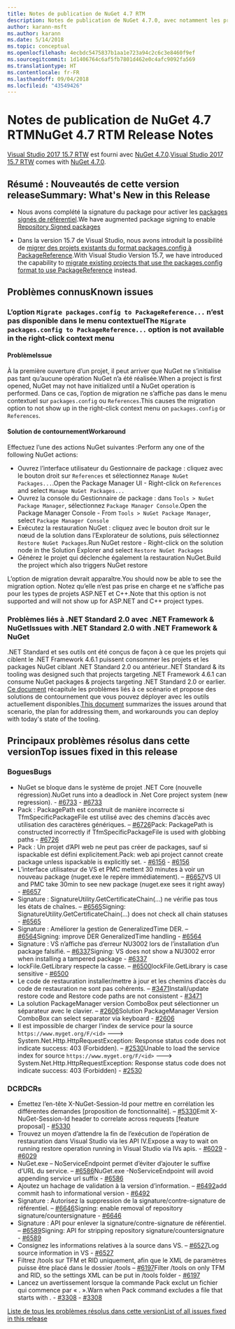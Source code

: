 ```yaml
---
title: Notes de publication de NuGet 4.7 RTM
description: Notes de publication de NuGet 4.7.0, avec notamment les problèmes connus, les résolutions de bogues, les fonctionnalités ajoutées et les DCR.
author: karann-msft
ms.author: karann
ms.date: 5/14/2018
ms.topic: conceptual
ms.openlocfilehash: 4ecbdc5475837b1aa1e723a94c2c6c3e8460f9ef
ms.sourcegitcommit: 1d1406764c6af5fb7801d462e0c4afc9092fa569
ms.translationtype: HT
ms.contentlocale: fr-FR
ms.lasthandoff: 09/04/2018
ms.locfileid: "43549426"
---
```

# <a name="nuget-47-rtm-release-notes"></a><span data-ttu-id="b2b0f-103">Notes de publication de NuGet 4.7 RTM</span><span class="sxs-lookup"><span data-stu-id="b2b0f-103">NuGet 4.7 RTM Release Notes</span></span>

<span data-ttu-id="b2b0f-104">[Visual Studio 2017 15.7 RTW](https://www.visualstudio.com/news/releasenotes/vs2017-relnotes) est fourni avec [NuGet 4.7.0](https://dist.nuget.org/win-x86-commandline/v4.7.0/nuget.exe).</span><span class="sxs-lookup"><span data-stu-id="b2b0f-104">[Visual Studio 2017 15.7 RTW](https://www.visualstudio.com/news/releasenotes/vs2017-relnotes) comes with [NuGet 4.7.0](https://dist.nuget.org/win-x86-commandline/v4.7.0/nuget.exe).</span></span>

## <a name="summary-whats-new-in-this-release"></a><span data-ttu-id="b2b0f-105">Résumé : Nouveautés de cette version release</span><span class="sxs-lookup"><span data-stu-id="b2b0f-105">Summary: What's New in this Release</span></span>

* <span data-ttu-id="b2b0f-106">Nous avons complété la signature du package pour activer les [packages signés de référentiel](https://github.com/NuGet/Home/wiki/Repository-Signatures).</span><span class="sxs-lookup"><span data-stu-id="b2b0f-106">We have augmented package signing to enable [Repository Signed packages](https://github.com/NuGet/Home/wiki/Repository-Signatures)</span></span>

* <span data-ttu-id="b2b0f-107">Dans la version 15.7 de Visual Studio, nous avons introduit la possibilité de [migrer des projets existants du format packages.config à PackageReference](https://docs.microsoft.com/en-us/nuget/reference/migrate-packages-config-to-package-reference).</span><span class="sxs-lookup"><span data-stu-id="b2b0f-107">With Visual Studio Version 15.7, we have introduced the capability to [migrate existing projects that use the packages.config format to use PackageReference](https://docs.microsoft.com/en-us/nuget/reference/migrate-packages-config-to-package-reference) instead.</span></span>

## <a name="known-issues"></a><span data-ttu-id="b2b0f-108">Problèmes connus</span><span class="sxs-lookup"><span data-stu-id="b2b0f-108">Known issues</span></span>

### <a name="the-migrate-packagesconfig-to-packagereference-option-is-not-available-in-the-right-click-context-menu"></a><span data-ttu-id="b2b0f-109">L’option `Migrate packages.config to PackageReference...` n’est pas disponible dans le menu contextuel</span><span class="sxs-lookup"><span data-stu-id="b2b0f-109">The `Migrate packages.config to PackageReference...` option is not available in the right-click context menu</span></span>

#### <a name="issue"></a><span data-ttu-id="b2b0f-110">Problème</span><span class="sxs-lookup"><span data-stu-id="b2b0f-110">Issue</span></span>

<span data-ttu-id="b2b0f-111">À la première ouverture d’un projet, il peut arriver que NuGet ne s’initialise pas tant qu’aucune opération NuGet n’a été réalisée.</span><span class="sxs-lookup"><span data-stu-id="b2b0f-111">When a project is first opened, NuGet may not have initialized until a NuGet operation is performed.</span></span> <span data-ttu-id="b2b0f-112">Dans ce cas, l’option de migration ne s’affiche pas dans le menu contextuel sur `packages.config` ou `References`.</span><span class="sxs-lookup"><span data-stu-id="b2b0f-112">This causes the migration option to not show up in the right-click context menu on `packages.config` or `References`.</span></span>

#### <a name="workaround"></a><span data-ttu-id="b2b0f-113">Solution de contournement</span><span class="sxs-lookup"><span data-stu-id="b2b0f-113">Workaround</span></span>

<span data-ttu-id="b2b0f-114">Effectuez l’une des actions NuGet suivantes :</span><span class="sxs-lookup"><span data-stu-id="b2b0f-114">Perform any one of the following NuGet actions:</span></span>
* <span data-ttu-id="b2b0f-115">Ouvrez l’interface utilisateur du Gestionnaire de package : cliquez avec le bouton droit sur `References` et sélectionnez `Manage NuGet Packages...`.</span><span class="sxs-lookup"><span data-stu-id="b2b0f-115">Open the Package Manager UI - Right-click on `References` and select `Manage NuGet Packages...`</span></span>
* <span data-ttu-id="b2b0f-116">Ouvrez la console du Gestionnaire de package : dans `Tools > NuGet Package Manager`, sélectionnez `Package Manager Console`.</span><span class="sxs-lookup"><span data-stu-id="b2b0f-116">Open the Package Manager Console - From `Tools > NuGet Package Manager`, select `Package Manager Console`</span></span>
* <span data-ttu-id="b2b0f-117">Exécutez la restauration NuGet : cliquez avec le bouton droit sur le nœud de la solution dans l’Explorateur de solutions, puis sélectionnez `Restore NuGet Packages`.</span><span class="sxs-lookup"><span data-stu-id="b2b0f-117">Run NuGet restore - Right-click on the solution node in the Solution Explorer and select `Restore NuGet Packages`</span></span>
* <span data-ttu-id="b2b0f-118">Générez le projet qui déclenche également la restauration NuGet.</span><span class="sxs-lookup"><span data-stu-id="b2b0f-118">Build the project which also triggers NuGet restore</span></span>

<span data-ttu-id="b2b0f-119">L’option de migration devrait apparaître.</span><span class="sxs-lookup"><span data-stu-id="b2b0f-119">You should now be able to see the migration option.</span></span> <span data-ttu-id="b2b0f-120">Notez qu’elle n’est pas prise en charge et ne s’affiche pas pour les types de projets ASP.NET et C++.</span><span class="sxs-lookup"><span data-stu-id="b2b0f-120">Note that this option is not supported and will not show up for ASP.NET and C++ project types.</span></span>

### <a name="issues-with-net-standard-20-with-net-framework--nuget"></a><span data-ttu-id="b2b0f-121">Problèmes liés à .NET Standard 2.0 avec .NET Framework & NuGet</span><span class="sxs-lookup"><span data-stu-id="b2b0f-121">Issues with .NET Standard 2.0 with .NET Framework & NuGet</span></span>

<span data-ttu-id="b2b0f-122">.NET Standard et ses outils ont été conçus de façon à ce que les projets qui ciblent le .NET Framework 4.6.1 puissent consommer les projets et les packages NuGet ciblant .NET Standard 2.0 ou antérieur.</span><span class="sxs-lookup"><span data-stu-id="b2b0f-122">.NET Standard & its tooling was designed such that projects targeting .NET Framework 4.6.1 can consume NuGet packages & projects targeting .NET Standard 2.0 or earlier.</span></span> <span data-ttu-id="b2b0f-123">[Ce document](https://github.com/dotnet/standard/issues/481) récapitule les problèmes liés à ce scénario et propose des solutions de contournement que vous pouvez déployer avec les outils actuellement disponibles.</span><span class="sxs-lookup"><span data-stu-id="b2b0f-123">[This document](https://github.com/dotnet/standard/issues/481) summarizes the issues around that scenario, the plan for addressing them, and workarounds you can deploy with today's state of the tooling.</span></span>

## <a name="top-issues-fixed-in-this-release"></a><span data-ttu-id="b2b0f-124">Principaux problèmes résolus dans cette version</span><span class="sxs-lookup"><span data-stu-id="b2b0f-124">Top issues fixed in this release</span></span>

### <a name="bugs"></a><span data-ttu-id="b2b0f-125">Bogues</span><span class="sxs-lookup"><span data-stu-id="b2b0f-125">Bugs</span></span>

* <span data-ttu-id="b2b0f-126">NuGet se bloque dans le système de projet .NET Core (nouvelle régression).</span><span class="sxs-lookup"><span data-stu-id="b2b0f-126">NuGet runs into a deadlock in .Net Core project system (new regression).</span></span><span data-ttu-id="b2b0f-127"> - [#6733](https://github.com/NuGet/Home/issues/6733)</span><span class="sxs-lookup"><span data-stu-id="b2b0f-127"> - [#6733](https://github.com/NuGet/Home/issues/6733)</span></span>
* <span data-ttu-id="b2b0f-128">Pack : PackagePath est construit de manière incorrecte si TfmSpecificPackageFile est utilisé avec des chemins d’accès avec utilisation des caractères génériques. – [#6726](https://github.com/NuGet/Home/issues/6726)</span><span class="sxs-lookup"><span data-stu-id="b2b0f-128">Pack: PackagePath is constructed incorrectly if TfmSpecificPackageFile is used with globbing paths - [#6726](https://github.com/NuGet/Home/issues/6726)</span></span>
* <span data-ttu-id="b2b0f-129">Pack : Un projet d’API web ne peut pas créer de packages, sauf si ispackable est défini explicitement.</span><span class="sxs-lookup"><span data-stu-id="b2b0f-129">Pack: web api project cannot create package unless ispackable is explicitly set.</span></span><span data-ttu-id="b2b0f-130"> - [#6156](https://github.com/NuGet/Home/issues/6156)</span><span class="sxs-lookup"><span data-stu-id="b2b0f-130"> - [#6156](https://github.com/NuGet/Home/issues/6156)</span></span>
* <span data-ttu-id="b2b0f-131">L’interface utilisateur de VS et PMC mettent 30 minutes à voir un nouveau package (nuget.exe le repère immédiatement). – [#6657](https://github.com/NuGet/Home/issues/6657)</span><span class="sxs-lookup"><span data-stu-id="b2b0f-131">VS UI and PMC take 30min to see new package (nuget.exe sees it right away) - [#6657](https://github.com/NuGet/Home/issues/6657)</span></span>
* <span data-ttu-id="b2b0f-132">Signature : SignatureUtility.GetCertificateChain(...) ne vérifie pas tous les états de chaînes. – [#6565](https://github.com/NuGet/Home/issues/6565)</span><span class="sxs-lookup"><span data-stu-id="b2b0f-132">Signing:  SignatureUtility.GetCertificateChain(...) does not check all chain statuses - [#6565](https://github.com/NuGet/Home/issues/6565)</span></span>
* <span data-ttu-id="b2b0f-133">Signature : Améliorer la gestion de GeneralizedTime DER. – [#6564](https://github.com/NuGet/Home/issues/6564)</span><span class="sxs-lookup"><span data-stu-id="b2b0f-133">Signing:  improve DER GeneralizedTime handling - [#6564](https://github.com/NuGet/Home/issues/6564)</span></span>
* <span data-ttu-id="b2b0f-134">Signature : VS n’affiche pas d’erreur NU3002 lors de l’installation d’un package falsifié. – [#6337](https://github.com/NuGet/Home/issues/6337)</span><span class="sxs-lookup"><span data-stu-id="b2b0f-134">Signing: VS does not show a NU3002 error when installing a tampered package - [#6337](https://github.com/NuGet/Home/issues/6337)</span></span>
* <span data-ttu-id="b2b0f-135">lockFile.GetLibrary respecte la casse. – [#6500](https://github.com/NuGet/Home/issues/6500)</span><span class="sxs-lookup"><span data-stu-id="b2b0f-135">lockFile.GetLibrary is case sensitive - [#6500](https://github.com/NuGet/Home/issues/6500)</span></span>
* <span data-ttu-id="b2b0f-136">Le code de restauration installer/mettre à jour et les chemins d’accès du code de restauration ne sont pas cohérents. – [#3471](https://github.com/NuGet/Home/issues/3471)</span><span class="sxs-lookup"><span data-stu-id="b2b0f-136">Install/update restore code and Restore code paths are not consistent - [#3471](https://github.com/NuGet/Home/issues/3471)</span></span>
* <span data-ttu-id="b2b0f-137">La solution PackageManager version ComboBox peut sélectionner un séparateur avec le clavier. – [#2606](https://github.com/NuGet/Home/issues/2606)</span><span class="sxs-lookup"><span data-stu-id="b2b0f-137">Solution PackageManager Version ComboBox can select separator via keyboard - [#2606](https://github.com/NuGet/Home/issues/2606)</span></span>
* <span data-ttu-id="b2b0f-138">Il est impossible de charger l’index de service pour la source `https://www.myget.org/F/<id>` ---> System.Net.Http.HttpRequestException: Response status code does not indicate success: 403 (Forbidden). – [#2530](https://github.com/NuGet/Home/issues/2530)</span><span class="sxs-lookup"><span data-stu-id="b2b0f-138">Unable to load the service index for source `https://www.myget.org/F/<id>` ---> System.Net.Http.HttpRequestException: Response status code does not indicate success: 403 (Forbidden) - [#2530](https://github.com/NuGet/Home/issues/2530)</span></span>

### <a name="dcrs"></a><span data-ttu-id="b2b0f-139">DCR</span><span class="sxs-lookup"><span data-stu-id="b2b0f-139">DCRs</span></span>

* <span data-ttu-id="b2b0f-140">Émettez l’en-tête X-NuGet-Session-Id pour mettre en corrélation les différentes demandes [proposition de fonctionnalité]. – [#5330](https://github.com/NuGet/Home/issues/5330)</span><span class="sxs-lookup"><span data-stu-id="b2b0f-140">Emit X-NuGet-Session-Id header to correlate across requests [feature proposal] - [#5330](https://github.com/NuGet/Home/issues/5330)</span></span>
* <span data-ttu-id="b2b0f-141">Trouvez un moyen d’attendre la fin de l’exécution de l’opération de restauration dans Visual Studio via les API IV.</span><span class="sxs-lookup"><span data-stu-id="b2b0f-141">Expose a way to wait on running restore operation running in Visual Studio via IVs apis.</span></span><span data-ttu-id="b2b0f-142"> - [#6029](https://github.com/NuGet/Home/issues/6029)</span><span class="sxs-lookup"><span data-stu-id="b2b0f-142"> - [#6029](https://github.com/NuGet/Home/issues/6029)</span></span>
* <span data-ttu-id="b2b0f-143">NuGet.exe – NoServiceEndpoint permet d’éviter d’ajouter le suffixe d’URL du service. – [#6586](https://github.com/NuGet/Home/issues/6586)</span><span class="sxs-lookup"><span data-stu-id="b2b0f-143">NuGet.exe -NoServiceEndpoint will avoid appending service url suffix - [#6586](https://github.com/NuGet/Home/issues/6586)</span></span>
* <span data-ttu-id="b2b0f-144">Ajoutez un hachage de validation à la version d’information. – [#6492](https://github.com/NuGet/Home/issues/6492)</span><span class="sxs-lookup"><span data-stu-id="b2b0f-144">add commit hash to informational version - [#6492](https://github.com/NuGet/Home/issues/6492)</span></span>
* <span data-ttu-id="b2b0f-145">Signature : Autorisez la suppression de la signature/contre-signature de référentiel. – [#6646](https://github.com/NuGet/Home/issues/6646)</span><span class="sxs-lookup"><span data-stu-id="b2b0f-145">Signing:  enable removal of repository signature/countersignature - [#6646](https://github.com/NuGet/Home/issues/6646)</span></span>
* <span data-ttu-id="b2b0f-146">Signature : API pour enlever la signature/contre-signature de référentiel. – [#6589](https://github.com/NuGet/Home/issues/6589)</span><span class="sxs-lookup"><span data-stu-id="b2b0f-146">Signing:  API for stripping repository signature/countersignature - [#6589](https://github.com/NuGet/Home/issues/6589)</span></span>
* <span data-ttu-id="b2b0f-147">Consignez les informations relatives à la source dans VS. – [#6527](https://github.com/NuGet/Home/issues/6527)</span><span class="sxs-lookup"><span data-stu-id="b2b0f-147">Log source information in VS - [#6527](https://github.com/NuGet/Home/issues/6527)</span></span>
* <span data-ttu-id="b2b0f-148">Filtrez /tools sur TFM et RID uniquement, afin que le XML de paramètres puisse être placé dans le dossier /tools – [#6197](https://github.com/NuGet/Home/issues/6197)</span><span class="sxs-lookup"><span data-stu-id="b2b0f-148">Filter /tools on only TFM and RID, so the settings XML can be put in /tools folder - [#6197](https://github.com/NuGet/Home/issues/6197)</span></span>
* <span data-ttu-id="b2b0f-149">Lancez un avertissement lorsque la commande Pack exclut un fichier qui commence par « . ».</span><span class="sxs-lookup"><span data-stu-id="b2b0f-149">Warn when Pack command excludes a file that starts with .</span></span><span data-ttu-id="b2b0f-150">  - [#3308](https://github.com/NuGet/Home/issues/3308)</span><span class="sxs-lookup"><span data-stu-id="b2b0f-150">  - [#3308](https://github.com/NuGet/Home/issues/3308)</span></span>

[<span data-ttu-id="b2b0f-151">Liste de tous les problèmes résolus dans cette version</span><span class="sxs-lookup"><span data-stu-id="b2b0f-151">List of all issues fixed in this release</span></span>](https://github.com/NuGet/Home/issues?q=is%3Aissue+is%3Aclosed+milestone%3A%224.7")
